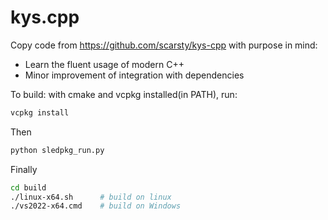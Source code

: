 # kys.cpp

Copy code from https://github.com/scarsty/kys-cpp with purpose in mind:
- Learn the fluent usage of modern C++
- Minor improvement of integration with dependencies

To build: with cmake and vcpkg installed(in PATH), run:
```bash
vcpkg install
```
Then
```bash
python sledpkg_run.py
```
Finally
```bash
cd build
./linux-x64.sh      # build on linux
./vs2022-x64.cmd    # build on Windows
```